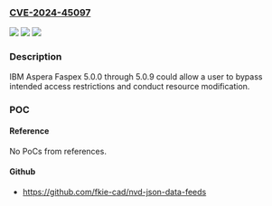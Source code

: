### [CVE-2024-45097](https://cve.mitre.org/cgi-bin/cvename.cgi?name=CVE-2024-45097)
![](https://img.shields.io/static/v1?label=Product&message=Aspera%20Faspex&color=blue)
![](https://img.shields.io/static/v1?label=Version&message=5.0.0%3C%3D%205.0.9%20&color=brighgreen)
![](https://img.shields.io/static/v1?label=Vulnerability&message=CWE-650%20Trusting%20HTTP%20Permission%20Methods%20on%20the%20Server%20Side&color=brighgreen)

### Description

IBM Aspera Faspex 5.0.0 through 5.0.9 could allow a user to bypass intended access restrictions and conduct resource modification.

### POC

#### Reference
No PoCs from references.

#### Github
- https://github.com/fkie-cad/nvd-json-data-feeds

